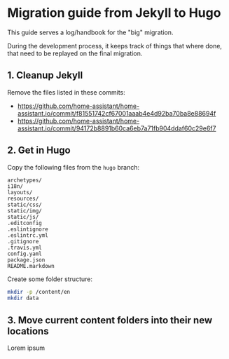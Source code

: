# Migration guide from Jekyll to Hugo

This guide serves a log/handbook for the "big" migration.

During the development process, it keeps track of things that where done,
that need to be replayed on the final migration.

## 1. Cleanup Jekyll

Remove the files listed in these commits:

- <https://github.com/home-assistant/home-assistant.io/commit/f81551742cf67001aaab4e4d92ba70ba8e88694f>
- <https://github.com/home-assistant/home-assistant.io/commit/94172b8891b60ca6eb7a71fb904ddaf60c29e6f7>

## 2. Get in Hugo

Copy the following files from the `hugo` branch:

```text
archetypes/
i18n/
layouts/
resources/
static/css/
static/img/
static/js/
.editconfig
.eslintignore
.eslintrc.yml
.gitignore
.travis.yml
config.yaml
package.json
README.markdown
```

Create some folder structure:

```bash
mkdir -p /content/en
mkdir data
```

## 3. Move current content folders into their new locations

Lorem ipsum

